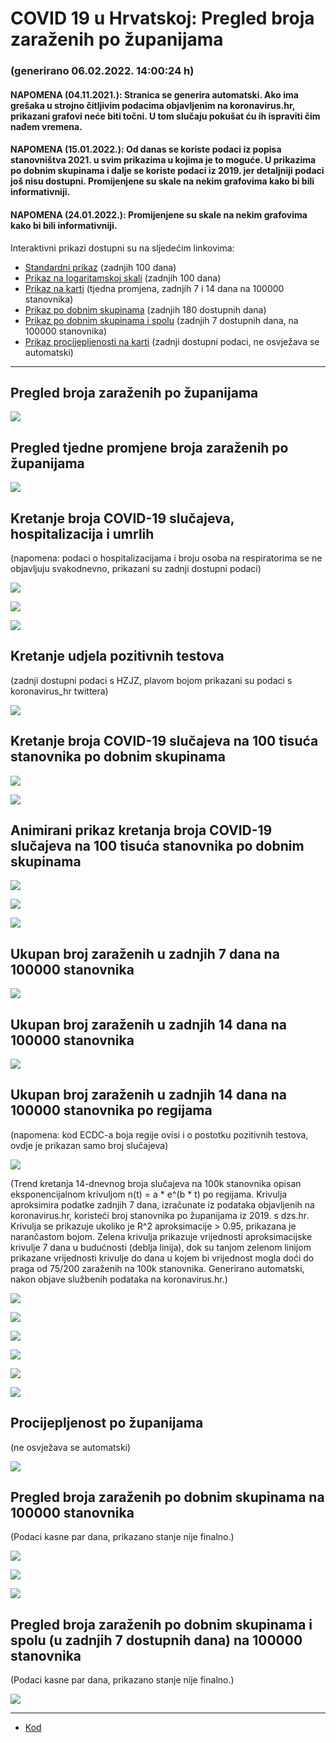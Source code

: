 # COVID 19 u Hrvatskoj: Pregled broja zaraženih po županijama

### (generirano 06.02.2022. 14:00:24 h)

#### NAPOMENA (04.11.2021.): Stranica se generira automatski. Ako ima grešaka u strojno čitljivim podacima objavljenim na koronavirus.hr, prikazani grafovi neće biti točni. U tom slučaju pokušat ću ih ispraviti čim nađem vremena.

#### NAPOMENA (15.01.2022.): Od danas se koriste podaci iz popisa stanovništva 2021. u svim prikazima u kojima je to moguće. U prikazima po dobnim skupinama i dalje se koriste podaci iz 2019. jer detaljniji podaci još nisu dostupni. Promijenjene su skale na nekim grafovima kako bi bili informativniji.

#### NAPOMENA (24.01.2022.): Promijenjene su skale na nekim grafovima kako bi bili informativniji.

Interaktivni prikazi dostupni su na sljedećim linkovima:

- [Standardni prikaz](html/index.html) (zadnjih 100 dana)
- [Prikaz na logaritamskoj skali](html/index_log.html) (zadnjih 100 dana)
- [Prikaz na karti](html/index_map.html) (tjedna promjena, zadnjih 7 i 14 dana na 100000 stanovnika)
- [Prikaz po dobnim skupinama](html/index_per_age.html) (zadnjih 180 dostupnih dana)
- [Prikaz po dobnim skupinama i spolu](html/index_pyramid.html) (zadnjih 7 dostupnih dana, na 100000 stanovnika)
- [Prikaz procijepljenosti na karti](html/index_vaccination.html) (zadnji dostupni podaci, ne osvježava se automatski)

-----

## Pregled broja zaraženih po županijama

![](img/2022_02_05_line_plots.png)

## Pregled tjedne promjene broja zaraženih po županijama

![](img/2022_02_05_map.png)

## Kretanje broja COVID-19 slučajeva, hospitalizacija i umrlih

(napomena: podaci o hospitalizacijama i broju osoba na respiratorima se ne objavljuju svakodnevno, prikazani su zadnji dostupni podaci)

![](img/2022_02_05_cases_hospitalisations_deaths.png)

![](img/2022_02_05_cases_hospitalisations_deaths_log.png)

![](img/2022_02_05_cases_hospitalisations_deaths_log_age.png)

## Kretanje udjela pozitivnih testova

(zadnji dostupni podaci s HZJZ, plavom bojom prikazani su podaci s koronavirus_hr twittera)

![](img/2022_02_05_percentage_positive_tests.png)

## Kretanje broja COVID-19 slučajeva na 100 tisuća stanovnika po dobnim skupinama

![](img/2022_02_05_cases_per_age_group_lines.png)

![](img/2022_02_05_cases_per_age_group_lines_log.png)

## Animirani prikaz kretanja broja COVID-19 slučajeva na 100 tisuća stanovnika po dobnim skupinama

![](img/2022_02_05anim_aug_1200.gif)

![](img/anim_cases_2022_02_05_vs_2020.gif)

![](img/2022_02_05all_counties_dots.png)

## Ukupan broj zaraženih u zadnjih 7 dana na 100000 stanovnika

![](img/2022_02_05_map_7_day_per_100k.png)

## Ukupan broj zaraženih u zadnjih 14 dana na 100000 stanovnika

![](img/2022_02_05_map_14_day_per_100k.png)

## Ukupan broj zaraženih u zadnjih 14 dana na 100000 stanovnika po regijama

(napomena: kod ECDC-a boja regije ovisi i o postotku pozitivnih testova, ovdje je prikazan samo broj slučajeva)

![](img/2022_02_05_map_14_day_per_100k_region.png)

(Trend kretanja 14-dnevnog broja slučajeva na 100k stanovnika opisan eksponencijalnom krivuljom n(t) = a * e^(b * t) po regijama. Krivulja aproksimira podatke zadnjih 7 dana, izračunate iz podataka objavljenih na koronavirus.hr, koristeći broj stanovnika po županijama iz 2019. s dzs.hr. Krivulja se prikazuje ukoliko je R^2 aproksimacije > 0.95, prikazana je narančastom bojom. Zelena krivulja prikazuje vrijednosti aproksimacijske krivulje 7 dana u budućnosti (deblja linija), dok su tanjom zelenom linijom prikazane vrijednosti krivulje do dana u kojem bi vrijednost mogla doći do praga od 75/200 zaraženih na 100k stanovnika. Generirano automatski, nakon objave službenih podataka na koronavirus.hr.)

![](img/2022_02_05_current_Jadranska_Hrvatska.png)

![](img/2022_02_05_current_Panonska_Hrvatska.png)

![](img/2022_02_05_current_Grad_Zagreb.png)

![](img/2022_02_05_current_Sjeverna_Hrvatska.png)

![](img/2022_02_05_current_Republika_Hrvatska.png)

![](img/2022_02_05_cases_hospitalisations_deaths_Republika_Hrvatska.png)

## Procijepljenost po županijama

(ne osvježava se automatski)

![](img/2022_02_05_vaccination.png)

## Pregled broja zaraženih po dobnim skupinama na 100000 stanovnika

(Podaci kasne par dana, prikazano stanje nije finalno.)

![](img/2022_02_05_per_age_group.png)

![](img/2022_02_05_per_age_group_all_0.png)

![](img/2022_02_05_per_age_group_all_1.png)

## Pregled broja zaraženih po dobnim skupinama i spolu (u zadnjih 7 dostupnih dana) na 100000 stanovnika

(Podaci kasne par dana, prikazano stanje nije finalno.)

![](img/2022_02_05_pyramid.png)

-----

- [Kod](https://github.com/ppalasek/covid_plots_croatia)

